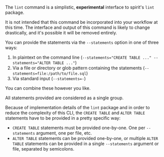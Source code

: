 The `lint` command is a simplistic, **experimental** interface to spirit's `lint` package.

It is not intended that this command be incorporated into your workflow at this time. The interface and 
output of this command is likely to change drastically, and it's possible it will be removed entirely.

You can provide the statements via the `--statements` option in one of three ways:
1. In plaintext on the command line (`--statements="CREATE TABLE ..." --statements="ALTER TABLE ..."`)
2. Via a file or directory or glob pattern containing the statements (`--statements=file:/path/to/file.sql`)
3. Via standard input (`--statements=-`)

You can combine these however you like.

All statements provided are considered as a single group.

Because of implementation details of the `lint` package and in order to reduce the complexity of this CLI,
the `CREATE TABLE` and `ALTER TABLE` statements have to be provided in a pretty specific way:

* `CREATE TABLE` statements must be provided one-by-one. One per `--statements` argument, one per file, etc.
* `ALTER TABLE` statements can be provided one-by-one, or multiple `ALTER TABLE` statements can be provided in a single
`--statements` argument or file, separated by semicolons.